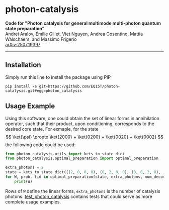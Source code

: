 # photon-catalysis

**Code for "Photon catalysis for general multimode multi-photon quantum state preparation"**  
Andrei Aralov, Émilie Gillet, Viet Nguyen, Andrea Cosentino, Mattia Walschaers, and Massimo Frigerio  
[arXiv:2507.19397](https://arxiv.org/abs/2507.19397)


---

## Installation

Simply run this line to install the package using PIP
```shell
pip install -e git+https://github.com/EQ15T/photon-catalysis.git#egg=photon_catalysis
```

## Usage Example
Using this software, one could obtain the set of linear forms in annihilation operator, such that their product,
upon conditioning, corresponds to the desired core state. For exmaple, for the state 
$$ \ket{\psi} \propto \ket{2000} + \ket{0200} + \ket{0020} + \ket{0002} $$
the following code could be used:
```python
from photon_catalysis.utils import kets_to_state_dict
from photon_catalysis.optimal_preparation import optimal_preparation

extra_photons = 2
state = kets_to_state_dict([(2, 0, 0, 0), (0, 2, 0, 0), (0, 0, 2, 0), (0, 0, 0, 2)])
for W, prob, fid in optimal_preparation(state, extra_photons, num_decompositions=10):
    print(W)
```

Rows of `W` define the linear forms, `extra_photons` is the number of catalysis photons. 
[test_photon_catalysis](test_photon_catalysis) contains tests that could serve as more complete usage examples.